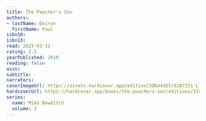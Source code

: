 ```yaml
---
title: The Poacher's Son
authors:
- lastName: Doiron
  firstName: Paul
isbn10:
isbn13:
read: 2025-03-31
rating: 2.5
yearPublished: 2010
reading: false
asin:
subtitle:
narrators:
coverImageUrl: https://assets.hardcover.app/edition/30644385/6387351-L.jpg
hardcoverUrl: https://hardcover.app/books/the-poachers-son/editions/31953999
series:
  name: Mike Bowditch
  volume: 1
---
```

